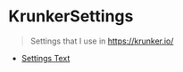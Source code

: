 # KrunkerSettings
>Settings that I use in https://krunker.io/
- [Settings Text](https://raw.githubusercontent.com/FIMARx/KrunkerSettings/master/settings.txt)
